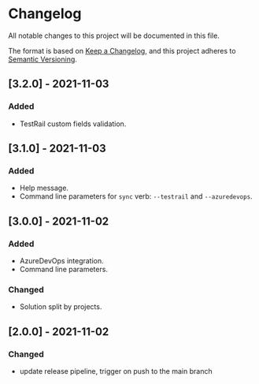 # Changelog
All notable changes to this project will be documented in this file.

The format is based on [Keep a Changelog](https://keepachangelog.com/en/1.0.0/),
and this project adheres to [Semantic Versioning](https://semver.org/spec/v2.0.0.html).

## [3.2.0] - 2021-11-03
### Added
- TestRail custom fields validation.

## [3.1.0] - 2021-11-03
### Added
- Help message.
- Command line parameters for `sync` verb: `--testrail` and `--azuredevops`.

## [3.0.0] - 2021-11-02
### Added
- AzureDevOps integration.
- Command line parameters.

### Changed
- Solution split by projects.

## [2.0.0] - 2021-11-02
### Changed
- update release pipeline, trigger on push to the main branch